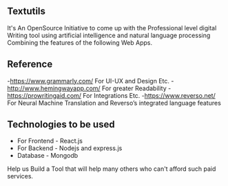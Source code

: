 ## Textutils
It's An OpenSource Initiative to come up with the Professional level digital Writing tool using artificial intelligence and natural language processing Combining the features of the following Web Apps.

## Reference
-https://www.grammarly.com/    For UI-UX and Design Etc.
-http://www.hemingwayapp.com/  For greater Readability 
-https://prowritingaid.com/    For Integrations Etc.
-https://www.reverso.net/      For Neural Machine Translation and Reverso’s integrated language features

## Technologies to be used
- For Frontend - React.js 
- For Backend  - Nodejs and express.js
- Database     - Mongodb

Help us Build a Tool that will help many others who can't afford such paid services.

